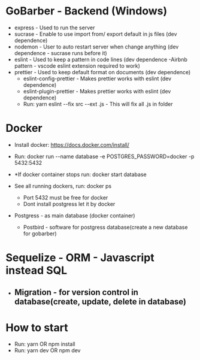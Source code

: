 # GoBarber - Backend (Windows)

- express - Used to run the server
- sucrase - Enable to use import from/ export default in js files (dev dependence)
- nodemon - User to auto restart server when change anything (dev dependence - sucrase runs before it)
- eslint - Used to keep a pattern in code lines (dev dependence -Airbnb pattern - vscode eslint extension required to work)
- prettier - Used to keep default format on documents (dev dependence)
  - eslint-config-prettier - Makes prettier works with eslint (dev dependence)
  - eslint-plugin-prettier - Makes prettier works with eslint (dev dependence)
  - Run: yarn eslint --fix src --ext .js - This will fix all .js in folder

# Docker

- Install docker: https://docs.docker.com/install/
- Run: docker run --name database -e POSTGRES_PASSWORD=docker -p 5432:5432
- \*If docker container stops run: docker start database
- See all running dockers, run: docker ps

  - Port 5432 must be free for docker
  - Dont install postgress let it by docker

- Postgress - as main database (docker container)
  - Postbird - software for postgress database(create a new database for gobarber)

# Sequelize - ORM - Javascript instead SQL

- ## Migration - for version control in database(create, update, delete in database)

# How to start

- Run: yarn OR npm install
- Run: yarn dev OR npm dev
